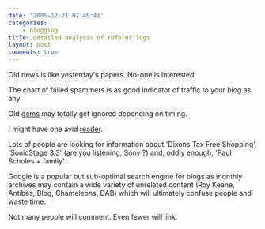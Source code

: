 ```yaml
---
date: '2005-12-21 07:40:41'
categories:
    - blogging
title: detailed analysis of referer logs
layout: post
comments: true
---
```

Old news is like yesterday's papers. No-one is interested.

The chart of failed spammers is as good indicator of traffic to your
blog as any.

Old
[gems](http://www.nbrightside.com/blog/2005/12/19/a-brush-with-west-midlands-constabulary/)
may totally get ignored depending on timing.

I might have one avid [reader](http://oracledoug.com/serendipity/).

Lots of people are looking for information about 'Dixons Tax Free
Shopping', 'SonicStage 3.3' (are you listening, Sony ?) and, oddly
enough, 'Paul Scholes + family'.

Google is a popular but sub-optimal search engine for blogs as monthly
archives may contain a wide variety of unrelated content (Roy Keane,
Antibes, Blog, Chameleons, DAB) which will ultimately confuse people and
waste time.

Not many people will comment. Even fewer will link.

